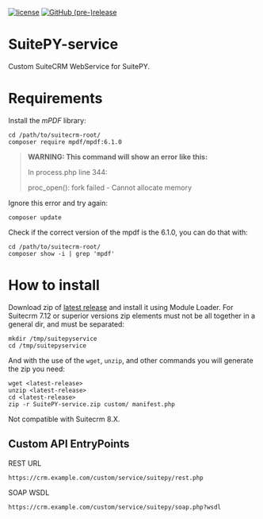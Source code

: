 [![license](https://img.shields.io/github/license/sanchezfauste/SuitePY-service.svg?style=flat-square)](LICENSE)
[![GitHub (pre-)release](https://img.shields.io/github/release/sanchezfauste/SuitePY-service/all.svg?style=flat-square)](https://github.com/joelbtactic/SuitePY-service/releases/latest)

# SuitePY-service

Custom SuiteCRM WebService for SuitePY.

# Requirements

Install the _mPDF_ library:

```
cd /path/to/suitecrm-root/
composer require mpdf/mpdf:6.1.0
```

> **WARNING: This command will show an error like this:**
>
> In process.php line 344:
>
> proc_open(): fork failed - Cannot allocate memory

Ignore this error and try again: 

```
composer update
```

Check if the correct version of the mpdf is the 6.1.0, you can do that with:

```
cd /path/to/suitecrm-root/
composer show -i | grep 'mpdf'
```

# How to install

Download zip of [latest release](https://github.com/joelbtactic/SuitePY-service/releases/latest) and install it using Module Loader. For Suitecrm 7.12 or superior versions zip elements must not be all together in a general dir, and must be separated:

```
mkdir /tmp/suitepyservice
cd /tmp/suitepyservice
```

And with the use of the `wget`, `unzip`, and other commands you will generate the zip you need:

```
wget <latest-release>
unzip <latest-release>
cd <latest-release>
zip -r SuitePY-service.zip custom/ manifest.php
```

Not compatible with Suitecrm 8.X.

## Custom API EntryPoints

REST URL

```
https://crm.example.com/custom/service/suitepy/rest.php
```

SOAP WSDL

```
https://crm.example.com/custom/service/suitepy/soap.php?wsdl
```
